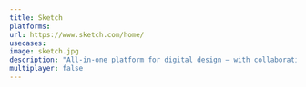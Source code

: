```yaml
---
title: Sketch
platforms: 
url: https://www.sketch.com/home/
usecases: 
image: sketch.jpg
description: "All-in-one platform for digital design — with collaborative design tools, prototyping and developer handoff."
multiplayer: false
---
```

